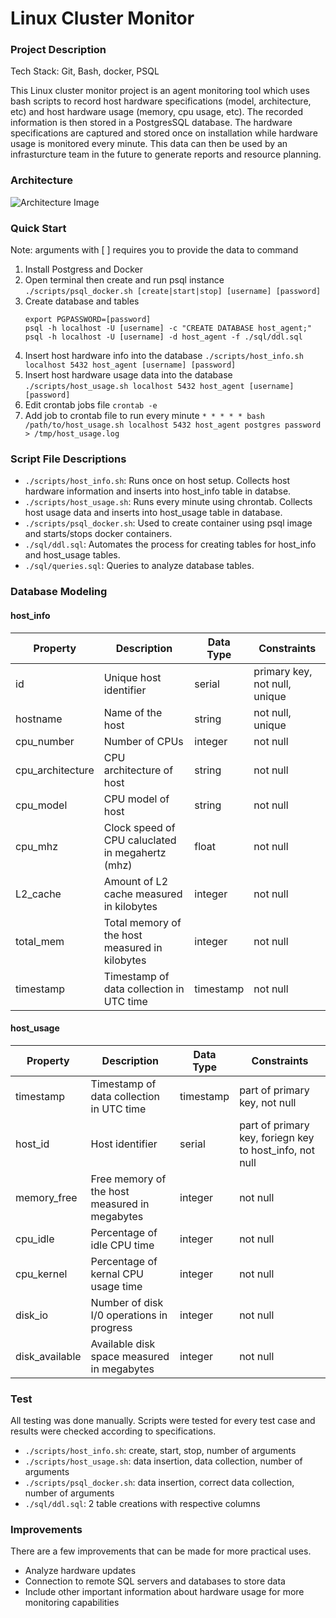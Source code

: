 # Linux Cluster Monitor

### Project Description

Tech Stack: Git, Bash, docker, PSQL

This Linux cluster monitor project is an agent monitoring tool which uses bash scripts to record host hardware specifications (model, architecture, etc) and host hardware usage (memory, cpu usage, etc). The recorded information is then stored in a PostgresSQL database. The hardware specifications are captured and stored once on installation while hardware usage is monitored every minute. This data can then be used by an infrasturcture team in the future to generate reports and resource planning.

### Architecture

![Architecture Image](https://github.com/jarviscanada/jarvis_data_eng_JunaidSyed/blob/feature/architecture/linux_sql/assets/Architecture.drawio.png)

### Quick Start

Note: arguments with [ ] requires you to provide the data to command

1. Install Postgress and Docker
2. Open terminal then create and run psql instance
   `./scripts/psql_docker.sh [create|start|stop] [username] [password]`
3. Create database and tables
   ```
   export PGPASSWORD=[password]
   psql -h localhost -U [username] -c "CREATE DATABASE host_agent;"
   psql -h localhost -U [username] -d host_agent -f ./sql/ddl.sql
   ```
4. Insert host hardware info into the database
   `./scripts/host_info.sh localhost 5432 host_agent [username] [password]`
5. Insert host hardware usage data into the database
   `./scripts/host_usage.sh localhost 5432 host_agent [username] [password]`
6. Edit crontab jobs file
   `crontab -e`
7. Add job to crontab file to run every minute
   `* * * * * bash /path/to/host_usage.sh localhost 5432 host_agent postgres password > /tmp/host_usage.log`

### Script File Descriptions

- `./scripts/host_info.sh`: Runs once on host setup. Collects host hardware information and inserts into host_info table in databse.
- `./scripts/host_usage.sh`: Runs every minute using chrontab. Collects host usage data and inserts into host_usage table in database.
- `./scripts/psql_docker.sh`: Used to create container using psql image and starts/stops docker containers.
- `./sql/ddl.sql`: Automates the process for creating tables for host_info and host_usage tables.
- `./sql/queries.sql`: Queries to analyze database tables.

### Database Modeling

#### host_info

| Property         | Description                                      | Data Type | Constraints                   |
| ---------------- | ------------------------------------------------ | --------- | ----------------------------- |
| id               | Unique host identifier                           | serial    | primary key, not null, unique |
| hostname         | Name of the host                                 | string    | not null, unique              |
| cpu_number       | Number of CPUs                                   | integer   | not null                      |
| cpu_architecture | CPU architecture of host                         | string    | not null                      |
| cpu_model        | CPU model of host                                | string    | not null                      |
| cpu_mhz          | Clock speed of CPU caluclated in megahertz (mhz) | float     | not null                      |
| L2_cache         | Amount of L2 cache measured in kilobytes         | integer   | not null                      |
| total_mem        | Total memory of the host measured in kilobytes   | integer   | not null                      |
| timestamp        | Timestamp of data collection in UTC time         | timestamp | not null                      |

#### host_usage

| Property       | Description                                   | Data Type | Constraints                                             |
| -------------- | --------------------------------------------- | --------- | ------------------------------------------------------- |
| timestamp      | Timestamp of data collection in UTC time      | timestamp | part of primary key, not null                           |
| host_id        | Host identifier                               | serial    | part of primary key, foriegn key to host_info, not null |
| memory_free    | Free memory of the host measured in megabytes | integer   | not null                                                |
| cpu_idle       | Percentage of idle CPU time                   | integer   | not null                                                |
| cpu_kernel     | Percentage of kernal CPU usage time           | integer   | not null                                                |
| disk_io        | Number of disk I/0 operations in progress     | integer   | not null                                                |
| disk_available | Available disk space measured in megabytes    | integer   | not null                                                |

### Test

All testing was done manually. Scripts were tested for every test case and results were checked according to specifications.

- `./scripts/host_info.sh`: create, start, stop, number of arguments
- `./scripts/host_usage.sh`: data insertion, data collection, number of arguments
- `./scripts/psql_docker.sh`: data insertion, correct data collection, number of arguments
- `./sql/ddl.sql`: 2 table creations with respective columns

### Improvements

There are a few improvements that can be made for more practical uses.

- Analyze hardware updates
- Connection to remote SQL servers and databases to store data
- Include other important information about hardware usage for more monitoring capabilities
